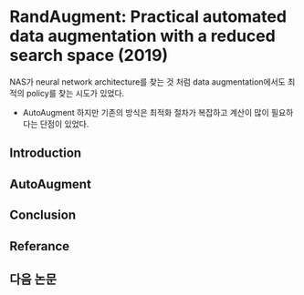 # RandAugment: Practical automated data augmentation with a reduced search space (2019)
NAS가 neural network architecture를 찾는 것 처럼 data augmentation에서도 최적의 policy를 찾는 시도가 있었다.   
- AutoAugment
하지만 기존의 방식은 최적화 절차가 복잡하고 계산이 많이 필요하다는 단점이 있었다.  


## Introduction


## AutoAugment


## Conclusion


## Referance
[ ](https://arxiv.org/abs/1909.13719)   


## 다음 논문
